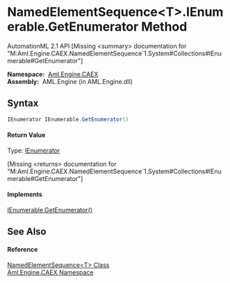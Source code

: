 NamedElementSequence&lt;T>.IEnumerable.GetEnumerator Method
===========================================================
AutomationML 2.1 API
[Missing &lt;summary> documentation for "M:Aml.Engine.CAEX.NamedElementSequence`1.System#Collections#IEnumerable#GetEnumerator"]


  **Namespace:**  [Aml.Engine.CAEX][1]  
  **Assembly:**  AML.Engine (in AML.Engine.dll)

Syntax
------

```csharp
IEnumerator IEnumerable.GetEnumerator()
```

#### Return Value
Type: [IEnumerator][2]  

[Missing &lt;returns> documentation for "M:Aml.Engine.CAEX.NamedElementSequence`1.System#Collections#IEnumerable#GetEnumerator"]

#### Implements
[IEnumerable.GetEnumerator()][3]  


See Also
--------

#### Reference
[NamedElementSequence&lt;T> Class][4]  
[Aml.Engine.CAEX Namespace][1]  

[1]: ../README.md
[2]: https://docs.microsoft.com/dotnet/api/system.collections.ienumerator
[3]: https://docs.microsoft.com/dotnet/api/system.collections.ienumerable.getenumerator#System_Collections_IEnumerable_GetEnumerator
[4]: README.md
[5]: https://www.automationml.org
[6]: ../../icons/logoShade.png